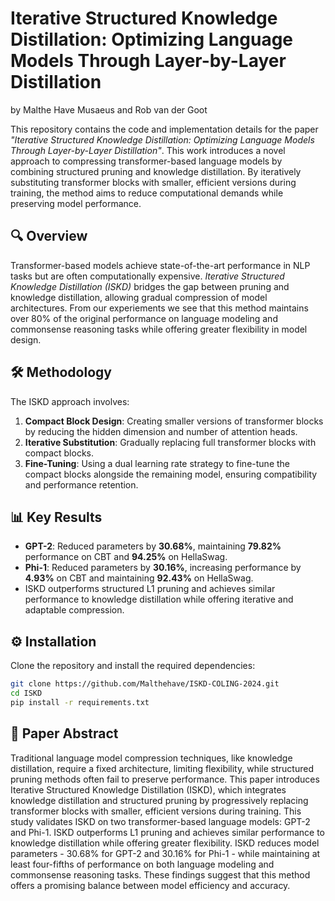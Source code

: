 # Iterative Structured Knowledge Distillation: Optimizing Language Models Through Layer-by-Layer Distillation
by Malthe Have Musaeus and Rob van der Goot

This repository contains the code and implementation details for the paper *"Iterative Structured Knowledge Distillation: Optimizing Language Models Through Layer-by-Layer Distillation"*. This work introduces a novel approach to compressing transformer-based language models by combining structured pruning and knowledge distillation. By iteratively substituting transformer blocks with smaller, efficient versions during training, the method aims to reduce computational demands while preserving model performance.

## 🔍 Overview

Transformer-based models achieve state-of-the-art performance in NLP tasks but are often computationally expensive. *Iterative Structured Knowledge Distillation (ISKD)* bridges the gap between pruning and knowledge distillation, allowing gradual compression of model architectures. From our experiements we see that this method maintains over 80% of the original performance on language modeling and commonsense reasoning tasks while offering greater flexibility in model design.

## 🛠️ Methodology

The ISKD approach involves:
1. **Compact Block Design**: Creating smaller versions of transformer blocks by reducing the hidden dimension and number of attention heads.
2. **Iterative Substitution**: Gradually replacing full transformer blocks with compact blocks.
3. **Fine-Tuning**: Using a dual learning rate strategy to fine-tune the compact blocks alongside the remaining model, ensuring compatibility and performance retention.

## 📊 Key Results

- **GPT-2**: Reduced parameters by **30.68%**, maintaining **79.82%** performance on CBT and **94.25%** on HellaSwag.
- **Phi-1**: Reduced parameters by **30.16%**, increasing performance by **4.93%** on CBT and maintaining **92.43%** on HellaSwag.
- ISKD outperforms structured L1 pruning and achieves similar performance to knowledge distillation while offering iterative and adaptable compression.


## ⚙️ Installation

Clone the repository and install the required dependencies:

```bash
git clone https://github.com/Malthehave/ISKD-COLING-2024.git
cd ISKD
pip install -r requirements.txt
```

## 📖 Paper Abstract
Traditional language model compression techniques, like knowledge distillation, require a fixed architecture, limiting flexibility, while structured pruning methods often fail to preserve performance. This paper introduces Iterative Structured Knowledge Distillation (ISKD), which integrates knowledge distillation and structured pruning by progressively replacing transformer blocks with smaller, efficient versions during training. This study validates ISKD on two transformer-based language models: GPT-2 and Phi-1. ISKD outperforms L1 pruning and achieves similar performance to knowledge distillation while offering greater flexibility. ISKD reduces model parameters - $30.68\%$ for GPT-2 and $30.16\%$ for Phi-1 - while maintaining at least four-fifths of performance on both language modeling and commonsense reasoning tasks. These findings suggest that this method offers a promising balance between model efficiency and accuracy.